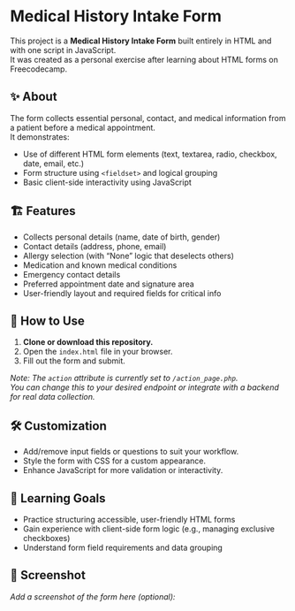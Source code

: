 # Medical History Intake Form

This project is a **Medical History Intake Form** built entirely in HTML and with one script in JavaScript.  
It was created as a personal exercise after learning about HTML forms on Freecodecamp.

## ✨ **About**

The form collects essential personal, contact, and medical information from a patient before a medical appointment.  
It demonstrates:
- Use of different HTML form elements (text, textarea, radio, checkbox, date, email, etc.)
- Form structure using `<fieldset>` and logical grouping
- Basic client-side interactivity using JavaScript

## 🏗️ **Features**

- Collects personal details (name, date of birth, gender)
- Contact details (address, phone, email)
- Allergy selection (with “None” logic that deselects others)
- Medication and known medical conditions
- Emergency contact details
- Preferred appointment date and signature area
- User-friendly layout and required fields for critical info

## 🚀 **How to Use**

1. **Clone or download this repository.**
2. Open the `index.html` file in your browser.
3. Fill out the form and submit.

*Note: The `action` attribute is currently set to `/action_page.php`.  
You can change this to your desired endpoint or integrate with a backend for real data collection.*

## 🛠️ **Customization**

- Add/remove input fields or questions to suit your workflow.
- Style the form with CSS for a custom appearance.
- Enhance JavaScript for more validation or interactivity.

## 🎯 **Learning Goals**

- Practice structuring accessible, user-friendly HTML forms
- Gain experience with client-side form logic (e.g., managing exclusive checkboxes)
- Understand form field requirements and data grouping

## 📸 **Screenshot**

_Add a screenshot of the form here (optional):_

